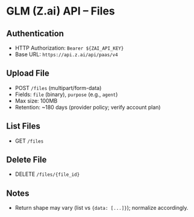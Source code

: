 # GLM (Z.ai) API – Files

## Authentication
- HTTP Authorization: `Bearer ${ZAI_API_KEY}`
- Base URL: `https://api.z.ai/api/paas/v4`

## Upload File
- POST `/files` (multipart/form-data)
- Fields: `file` (binary), `purpose` (e.g., `agent`)
- Max size: 100MB
- Retention: ~180 days (provider policy; verify account plan)

## List Files
- GET `/files`

## Delete File
- DELETE `/files/{file_id}`

## Notes
- Return shape may vary (list vs `{data: [...]}`); normalize accordingly.

